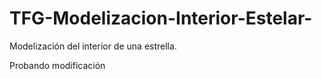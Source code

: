 # TFG-Modelizacion-Interior-Estelar-
Modelización del interior de una estrella.

Probando modificación
